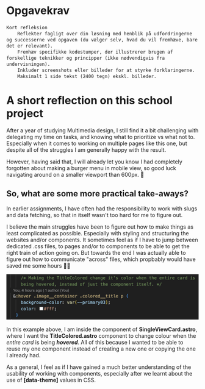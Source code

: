 # Opgavekrav

    Kort refleksion
        Reflekter fagligt over din løsning med henblik på udfordringerne og successerne ved opgaven (du vælger selv, hvad du vil fremhæve, bare det er relevant).
        Fremhæv specifikke kodestumper, der illustrerer brugen af forskellige teknikker og principper (ikke nødvendigvis fra undervisningen).
        Inkluder screenshots eller billeder for at styrke forklaringerne.
        Maksimalt 1 side tekst (2400 tegn) ekskl. billeder.

# A short reflection on this school project

After a year of studying Multimedia design, I still find it a bit challenging with delegating my time on tasks, and knowing what to prioritize vs what not to. Especially when it comes to working on multiple pages like this one, but despite all of the struggles I am generally happy with the result.

 However, having said that, I will already let you know I had completely forgotten about making a burger menu in mobile view, so good luck navigating around on a smaller viewport than 600px. 🤥

## So, what are some more practical take-aways?

In earlier assignments, I have often had the responsibility to work with slugs and data fetching, so that in itself wasn't too hard for me to figure out. 

I believe the main struggles have been to figure out how to make things as least complicated as possible. Especially with styling and structuring the websites and/or components. It sometimes feel as if I have to jump between dedicated .css files, to pages and/or to components to be able to get the right train of action going on. But towards the end I was actually able to figure out how to communicate "across" files, which propbably would have saved me some hours 😵‍💫

![Screenshot](styling.png)

In this example above, I am inside the component of **SingleViewCard.astro**, where I want the **TitleColored.astro** component to change colour when the *entire card* is being ***hovered***. All of this because I wanted to be able to reuse my one component instead of creating a new one or copying the one I already had. 

As a general, I feel as if I have gained a much better understanding of the usability of working with components, especially after we learnt about the use of **[data-theme]** values in CSS.

## 